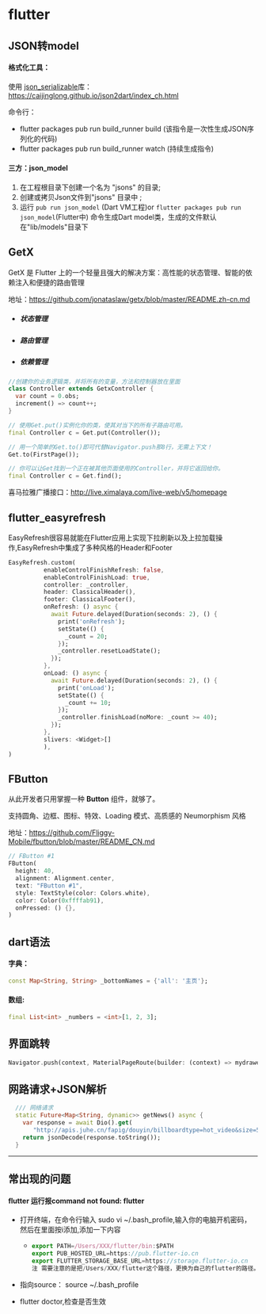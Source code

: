 # flutter

## JSON转model

#### 格式化工具：

使用 [json_serializable](https://pub.dartlang.org/packages/json_serializable)库：https://caijinglong.github.io/json2dart/index_ch.html

命令行：

- flutter packages pub run build_runner build (该指令是一次性生成JSON序列化的代码)
- flutter packages pub run build_runner watch (持续生成指令)

#### 三方：json_model

1. 在工程根目录下创建一个名为 "jsons" 的目录;
2. 创建或拷贝Json文件到"jsons" 目录中 ;
3. 运行 `pub run json_model` (Dart VM工程)or `flutter packages pub run json_model`(Flutter中) 命令生成Dart model类，生成的文件默认在"lib/models"目录下

## GetX

GetX 是 Flutter 上的一个轻量且强大的解决方案：高性能的状态管理、智能的依赖注入和便捷的路由管理

地址：https://github.com/jonataslaw/getx/blob/master/README.zh-cn.md

- ##### 状态管理

- ##### 路由管理

- ##### 依赖管理

```dart
//创建你的业务逻辑类，并将所有的变量，方法和控制器放在里面
class Controller extends GetxController {
  var count = 0.obs;
  increment() => count++;
}

// 使用Get.put()实例化你的类，使其对当下的所有子路由可用。
final Controller c = Get.put(Controller());

// 用一个简单的Get.to()即可代替Navigator.push那8行，无需上下文！
Get.to(FirstPage());

// 你可以让Get找到一个正在被其他页面使用的Controller，并将它返回给你。
final Controller c = Get.find();

```

喜马拉雅广播接口：http://live.ximalaya.com/live-web/v5/homepage

## flutter_easyrefresh

EasyRefresh很容易就能在Flutter应用上实现下拉刷新以及上拉加载操作,EasyRefresh中集成了多种风格的Header和Footer

```dart
EasyRefresh.custom(
          enableControlFinishRefresh: false,
          enableControlFinishLoad: true,
          controller: _controller,
          header: ClassicalHeader(),
          footer: ClassicalFooter(),
          onRefresh: () async {
            await Future.delayed(Duration(seconds: 2), () {
              print('onRefresh');
              setState(() {
                _count = 20;
              });
              _controller.resetLoadState();
            });
          },
          onLoad: () async {
            await Future.delayed(Duration(seconds: 2), () {
              print('onLoad');
              setState(() {
                _count += 10;
              });
              _controller.finishLoad(noMore: _count >= 40);
            });
          },
          slivers: <Widget>[]
          ),
) 
```



## FButton

从此开发者只用掌握一种 **Button** 组件，就够了。

支持圆角、边框、图标、特效、Loading 模式、高质感的 Neumorphism 风格

地址：https://github.com/Fliggy-Mobile/fbutton/blob/master/README_CN.md

```dart
// FButton #1
FButton(
  height: 40,
  alignment: Alignment.center,
  text: "FButton #1",
  style: TextStyle(color: Colors.white),
  color: Color(0xffffab91),
  onPressed: () {},
)
```

## dart语法

#### 字典：

```dart
const Map<String, String> _bottomNames = {'all': '主页'};
```

#### 数组:

```dart
final List<int> _numbers = <int>[1, 2, 3];
```

## 界面跳转

```dart
Navigator.push(context, MaterialPageRoute(builder: (context) => mydrawer()));
```

## 网路请求+JSON解析

```dart
  /// 网络请求
  static Future<Map<String, dynamic>> getNews() async {
    var response = await Dio().get(
       "http://apis.juhe.cn/fapig/douyin/billboardtype=hot_video&size=50&key=9eb8ac7020d9bea6048db1f4c6b6d028");
    return jsonDecode(response.toString());
  }
```

---

## 常出现的问题

#### flutter 运行报command not found: flutter

- 打开终端，在命令行输入 sudo vi ~/.bash_profile,输入你的电脑开机密码，然后在里面按i添加,添加一下内容

  - ```jsx
    export PATH=/Users/XXX/flutter/bin:$PATH
    export PUB_HOSTED_URL=https://pub.flutter-io.cn
    export FLUTTER_STORAGE_BASE_URL=https://storage.flutter-io.cn
    注 需要注意的是把/Users/XXX/flutter这个路径，更换为自己的flutter的路径。
    ```

- 指向source： source ~/.bash_profile
- flutter doctor,检查是否生效